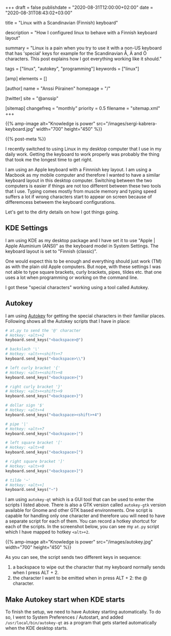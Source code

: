 +++
draft = false
publishdate = "2020-08-31T12:00:00+02:00"
date = "2020-08-31T08:43:02+03:00"

title = "Linux with a Scandinavian (Finnish) keyboard"

description = "How I configured linux to behave with a Finnish keyboard layout"

summary = "Linux is a pain when you try to use it with a non-US keyboard that has 'special' keys for example for the Scandinavian Å, Ä and Ö characters. This post explains how I got everything working like it should."

tags = ["linux", "autokey", "programming"]
keywords = ["linux"]

[amp]
    elements = []

[author]
    name = "Anssi Piirainen"
    homepage = "/"

[twitter]
    site = "@anssip"

[sitemap]
    changefreq = "monthly"
    priority = 0.5
    filename = "sitemap.xml"
+++

{{% amp-image alt="Knowledge is power" src="/images/sergi-kabrera-keyboard.jpg" width="700" height="450" %}}

{{% post-meta %}}

I recently switched to using Linux in my desktop computer that I use in my daily work. Getting the keyboard to work properly was probably the thing that took me the longest time to get right.

I am using an Apple keyboard with a Finnnish key layout. I am using a Macbook as my mobile computer and therefore I wanted to have a similar keyboard layout in this desktop computer. Switching between the two computers is easier if things are not too different between these two tools that I use. Typing comes mostly from muscle memory and typing speed suffers a lot if wrong characters start to appear on screen because of differemcess betweem the keyboard configurations.

Let's get to the dirty details on how I got things going.

## KDE Settings

I am using KDE as my desktop package and I have set it to use "Apple | Apple Aluminium (ANSI)" as the keyboard model in System Settings. The keyboard layout is set to "Finnish (classic)".

One would expect this to be enough and everything should just work (TM) as with the plain old Apple computers. But nope, with these settings I was not able to type square brackets, curly brackets, pipes, tildes etc. that one uses a lot when programming or working on the command line.

I got these "special characters" working using a tool called Autokey.

## Autokey

I am using [Autokey](https://github.com/autokey/autokey) for getting the special characters in their familiar places. Following shows all the Autokey scripts that I have in place:

```python
# at.py to send the '@' character
# Hotkey: <alt>+2
keyboard.send_keys("<backspace>@")

# backslach '\'
# Hotkey: <alt>+<shift>+7
keyboard.send_keys("<backspace>\\")

# left curly bracket '{'
# Hotkey: <alt>+<shift>+8
keyboard.send_keys("<backspace>{")

# right curly bracket '}'
# Hotkey: <alt>+<shift>+9
keyboard.send_keys("<backspace>}")

# dollar sign '$'
# Hotkey: <alt>+4
keyboard.send_keys("<backspace><shift>+4")

# pipe '|'
# Hotkey: <alt>+7
keyboard.send_keys("<backspace>|")

# left square bracket '['
# Hotkey: <alt>+8
keyboard.send_keys("<backspace>[")

# right square bracket ']'
# Hotkey: <alt>+9
keyboard.send_keys("<backspace>]")

# tilde '~'
# Hotkey: <alt>+]
keyboard.send_keys("~")

```

I am using `autokey-qt` which is a GUI tool that can be used to enter the scripts I listed above. There is also a GTK version called `autokey-gtk` version available for Gnome and other GTK based environments. One script is capable for handling only one character and therefore uou will need to have a separate script for each of them. You can record a hotkey shortcut for each of the scripts. In the screenshot below, you can see my `at.py` script which I have mapped to hotkey `<alt>+2`.

{{% amp-image alt="Knowledge is power" src="/images/autokey.jpg" width="700" height="450" %}}

As you can see, the script sends two different keys in sequence:

1. a backspace to wipe out the character that my keyboard normally sends when I press ALT + 2.
2. the character I want to be emitted when in press ALT + 2: the @ character.

## Make Autokey start when KDE starts

To finish the setup, we need to have Autokey starting automatically. To do so, I went to System Preferences / Autostart, and added `/usr/local/bin/autokey-qt` as a program that gets started automatically when the KDE desktop starts.
